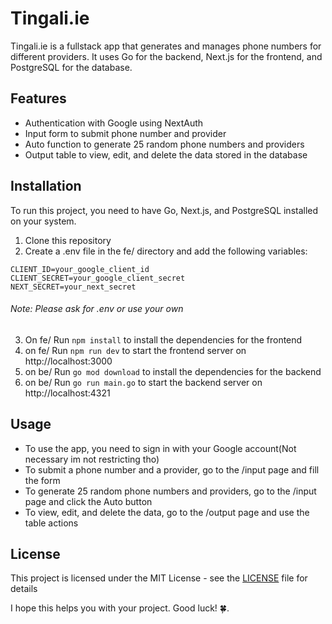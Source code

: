 # Tingali.ie

Tingali.ie is a fullstack app that generates and manages phone numbers for different providers. It uses Go for the backend, Next.js for the frontend, and PostgreSQL for the database.

## Features

- Authentication with Google using NextAuth
- Input form to submit phone number and provider
- Auto function to generate 25 random phone numbers and providers
- Output table to view, edit, and delete the data stored in the database

## Installation

To run this project, you need to have Go, Next.js, and PostgreSQL installed on your system.

1. Clone this repository
2. Create a .env file in the fe/ directory and add the following variables:

```
CLIENT_ID=your_google_client_id
CLIENT_SECRET=your_google_client_secret
NEXT_SECRET=your_next_secret
```

###### Note: Please ask for .env or use your own

3. On fe/ Run `npm install` to install the dependencies for the frontend
4. on fe/ Run `npm run dev` to start the frontend server on http://localhost:3000
5. on be/ Run `go mod download` to install the dependencies for the backend
6. on be/ Run `go run main.go` to start the backend server on http://localhost:4321

## Usage

- To use the app, you need to sign in with your Google account(Not necessary im not restricting tho)
- To submit a phone number and a provider, go to the /input page and fill the form
- To generate 25 random phone numbers and providers, go to the /input page and click the Auto button
- To view, edit, and delete the data, go to the /output page and use the table actions

## License

This project is licensed under the MIT License - see the [LICENSE](LICENSE.txt) file for details

I hope this helps you with your project. Good luck! 🍀.